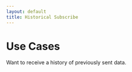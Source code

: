 ```yaml
---
layout: default
title: Historical Subscribe
---
```


# Use Cases

Want to receive a history of previously sent data. 

